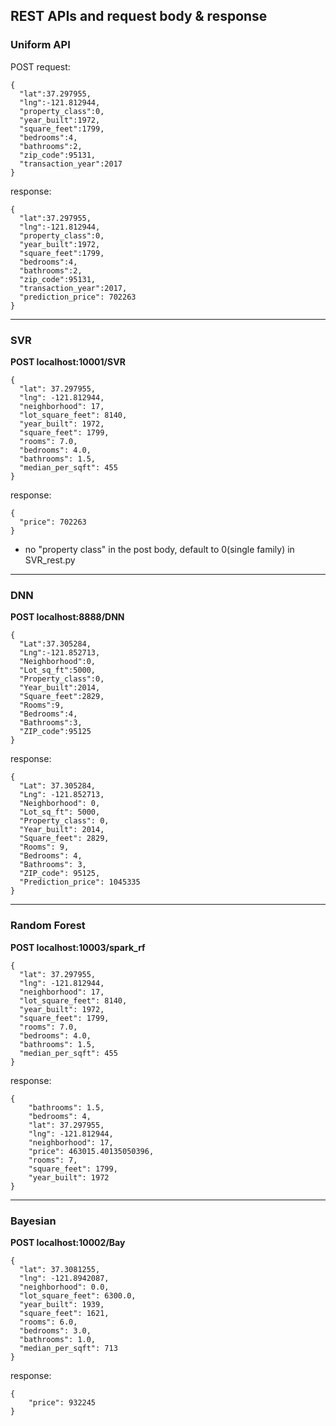 ## REST APIs and request body & response

### Uniform API
POST request:
```
{
  "lat":37.297955,
  "lng":-121.812944,
  "property_class":0,
  "year_built":1972,
  "square_feet":1799,
  "bedrooms":4, 
  "bathrooms":2,
  "zip_code":95131,
  "transaction_year":2017
}
```

response:
```
{
  "lat":37.297955,
  "lng":-121.812944,
  "property_class":0,
  "year_built":1972,
  "square_feet":1799,
  "bedrooms":4, 
  "bathrooms":2,
  "zip_code":95131,
  "transaction_year":2017,
  "prediction_price": 702263
}
```

-----------

### SVR
**POST localhost:10001/SVR**
```
{
  "lat": 37.297955,
  "lng": -121.812944,
  "neighborhood": 17,
  "lot_square_feet": 8140,
  "year_built": 1972,
  "square_feet": 1799,
  "rooms": 7.0,
  "bedrooms": 4.0,
  "bathrooms": 1.5,
  "median_per_sqft": 455
}
```

response:
```
{
  "price": 702263
}
```

- no "property class" in the post body, default to 0(single family) in SVR_rest.py

-----------

### DNN
**POST localhost:8888/DNN**
```
{
  "Lat":37.305284,
  "Lng":-121.852713,
  "Neighborhood":0,
  "Lot_sq_ft":5000,
  "Property_class":0,
  "Year_built":2014,
  "Square_feet":2829,
  "Rooms":9,
  "Bedrooms":4,
  "Bathrooms":3, 
  "ZIP_code":95125
}
```

response:
```
{
  "Lat": 37.305284,
  "Lng": -121.852713,
  "Neighborhood": 0,
  "Lot_sq_ft": 5000,
  "Property_class": 0,
  "Year_built": 2014,
  "Square_feet": 2829,
  "Rooms": 9,
  "Bedrooms": 4,
  "Bathrooms": 3,
  "ZIP_code": 95125,
  "Prediction_price": 1045335
}
```
-----------

### Random Forest
**POST localhost:10003/spark_rf**
```
{
  "lat": 37.297955,
  "lng": -121.812944,
  "neighborhood": 17,
  "lot_square_feet": 8140,
  "year_built": 1972,
  "square_feet": 1799,
  "rooms": 7.0,
  "bedrooms": 4.0,
  "bathrooms": 1.5,
  "median_per_sqft": 455
}
```
response:
```
{
    "bathrooms": 1.5,
    "bedrooms": 4,
    "lat": 37.297955,
    "lng": -121.812944,
    "neighborhood": 17,
    "price": 463015.40135050396,
    "rooms": 7,
    "square_feet": 1799,
    "year_built": 1972
}
```
-----------

### Bayesian
**POST localhost:10002/Bay**
```
{
  "lat": 37.3081255,
  "lng": -121.8942087,
  "neighborhood": 0.0,
  "lot_square_feet": 6300.0,
  "year_built": 1939,
  "square_feet": 1621,
  "rooms": 6.0,
  "bedrooms": 3.0,
  "bathrooms": 1.0,
  "median_per_sqft": 713
}
```

response:
```
{
    "price": 932245
}
```
